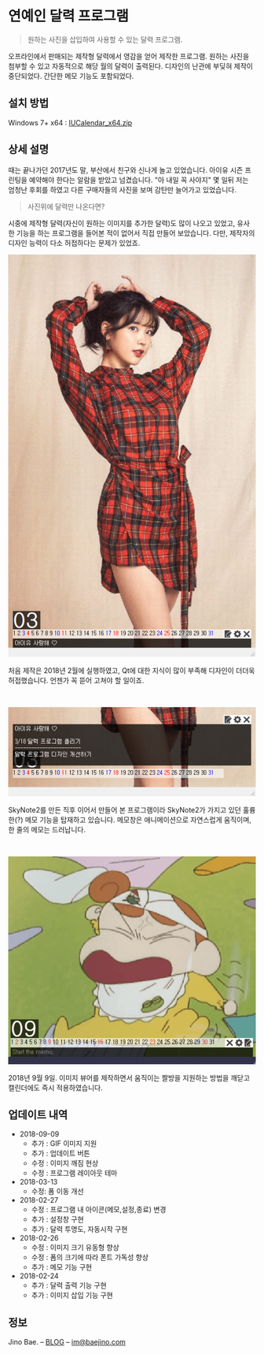 # 연예인 달력 프로그램
> 원하는 사진을 삽입하여 사용할 수 있는 달력 프로그램.

오프라인에서 판매되는 제작형 달력에서 영감을 얻어 제작한 프로그램. 원하는 사진을 첨부할 수 있고 자동적으로 해당 월의 달력이 출력된다. 디자인의 난관에 부딪혀 제작이 중단되었다. 간단한 메모 기능도 포함되었다.

## 설치 방법

Windows 7+ x64 : [IUCalendar_x64.zip](https://www.dropbox.com/sh/acxa647t1bazap6/AAAv0A-GPzLyeaotKFCuM7tHa?dl=1)

## 상세 설명

때는 끝나가던 2017년도 말, 부산에서 친구와 신나게 놀고 있었습니다. 아이유 시즌 프린팅을 예약해야 한다는 알람을 받았고 넘겼습니다. "아 내일 꼭 사야지" 몇 일뒤 저는 엄청난 후회를 하였고 다른 구매자들의 사진을 보며 감탄만 늘어가고 있었습니다.

> 사진위에 달력만 나온다면?

시중에 제작형 달력(자신이 원하는 이미지를 추가한 달력)도 많이 나오고 있었고, 유사한 기능을 하는 프로그램을 들어본 적이 없어서 직접 만들어 보았습니다. 다만, 제작자의 디자인 능력이 다소 허접하다는 문제가 있었죠.

![screenshot](./screenshot1.png)

처음 제작은 2018년 2월에 실행하였고, Qt에 대한 지식이 많이 부족해 디자인이 더더욱 허접했습니다. 언젠가 꼭 뜯어 고쳐야 할 일이죠.

<br/>

![screenshot](./screenshot2.png)

SkyNote2를 만든 직후 이어서 만들어 본 프로그램이라 SkyNote2가 가지고 있던 훌륭한(?) 메모 기능을 탑재하고 있습니다. 메모창은 애니메이션으로 자연스럽게 움직이며, 한 줄의 메모는 드러납니다.

<br/>

![screenshot](./screenshot3.gif)

2018년 9월 9일. 이미지 뷰어를 제작하면서 움직이는 짤방을 지원하는 방법을 깨닫고 캘린더에도 즉시 적용하였습니다.

## 업데이트 내역

* 2018-09-09
   * 추가 : GIF 이미지 지원
   * 추가 : 업데이트 버튼
   * 수정 : 이미지 깨짐 현상
   * 수정 : 프로그램 레이아웃 테마
* 2018-03-13
    * 수정: 폼 이동 개선
* 2018-02-27
    * 수정 : 프로그램 내 아이콘(메모,설정,종료) 변경
    * 추가 : 설정창 구현
    * 추가 : 달력 투명도, 자동시작 구현
* 2018-02-26
    * 수정 : 이미지 크기 유동형 향상
    * 수정 : 폼의 크기에 따라 폰트 가독성 향상
    * 추가 : 메모 기능 구현
* 2018-02-24
    * 추가 : 달력 출력 기능 구현
    * 추가 : 이미지 삽입 기능 구현
    
## 정보

Jino Bae. – [BLOG](https://baejino.com) – im@baejino.com
